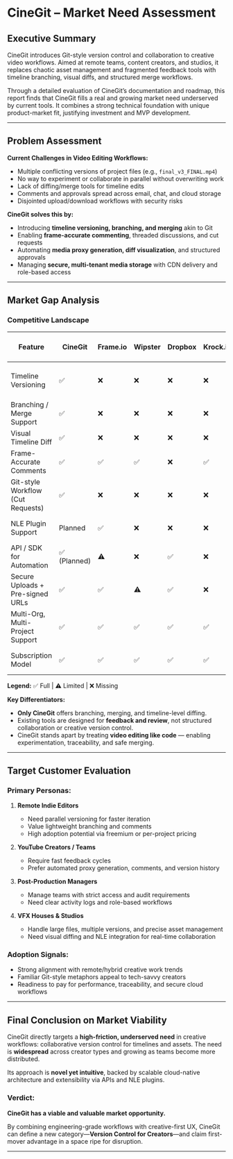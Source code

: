 # CineGit – Market Need Assessment

## Executive Summary

CineGit introduces Git-style version control and collaboration to creative video workflows. Aimed at remote teams, content creators, and studios, it replaces chaotic asset management and fragmented feedback tools with timeline branching, visual diffs, and structured merge workflows.

Through a detailed evaluation of CineGit’s documentation and roadmap, this report finds that CineGit fills a real and growing market need underserved by current tools. It combines a strong technical foundation with unique product-market fit, justifying investment and MVP development.

---

## Problem Assessment

**Current Challenges in Video Editing Workflows:**

- Multiple conflicting versions of project files (e.g., `final_v3_FINAL.mp4`)
- No way to experiment or collaborate in parallel without overwriting work
- Lack of diffing/merge tools for timeline edits
- Comments and approvals spread across email, chat, and cloud storage
- Disjointed upload/download workflows with security risks

**CineGit solves this by:**

- Introducing **timeline versioning, branching, and merging** akin to Git
- Enabling **frame-accurate commenting**, threaded discussions, and cut requests
- Automating **media proxy generation, diff visualization**, and structured approvals
- Managing **secure, multi-tenant media storage** with CDN delivery and role-based access

---

## Market Gap Analysis

### Competitive Landscape

| Feature                            | **CineGit** | Frame.io | Wipster | Dropbox | Krock.io | Adobe Team Projects |
|-----------------------------------|-------------|----------|---------|---------|----------|----------------------|
| Timeline Versioning               | ✅          | ❌       | ❌      | ❌      | ❌       | ⚠️ (basic auto-save) |
| Branching / Merge Support         | ✅          | ❌       | ❌      | ❌      | ❌       | ❌                   |
| Visual Timeline Diff              | ✅          | ❌       | ❌      | ❌      | ❌       | ❌                   |
| Frame-Accurate Comments           | ✅          | ✅       | ✅      | ❌      | ✅       | ⚠️ (limited)         |
| Git-style Workflow (Cut Requests) | ✅          | ❌       | ❌      | ❌      | ❌       | ❌                   |
| NLE Plugin Support                | Planned     | ✅       | ❌      | ❌      | ❌       | Native (Adobe only) |
| API / SDK for Automation          | ✅ (Planned)| ⚠️       | ❌      | ✅      | ❌       | ❌                   |
| Secure Uploads + Pre-signed URLs | ✅          | ✅       | ⚠️      | ✅      | ❌       | ⚠️                   |
| Multi-Org, Multi-Project Support  | ✅          | ✅       | ✅      | ✅      | ✅       | ❌                   |
| Subscription Model                | ✅          | ✅       | ✅      | ✅      | ✅       | Part of Adobe CC     |

**Legend:** ✅ Full | ⚠️ Limited | ❌ Missing

**Key Differentiators:**
- **Only CineGit** offers branching, merging, and timeline-level diffing.
- Existing tools are designed for **feedback and review**, not structured collaboration or creative version control.
- CineGit stands apart by treating **video editing like code** — enabling experimentation, traceability, and safe merging.

---

## Target Customer Evaluation

### Primary Personas:

1. **Remote Indie Editors**
   - Need parallel versioning for faster iteration
   - Value lightweight branching and comments
   - High adoption potential via freemium or per-project pricing

2. **YouTube Creators / Teams**
   - Require fast feedback cycles
   - Prefer automated proxy generation, comments, and version history

3. **Post-Production Managers**
   - Manage teams with strict access and audit requirements
   - Need clear activity logs and role-based workflows

4. **VFX Houses & Studios**
   - Handle large files, multiple versions, and precise asset management
   - Need visual diffing and NLE integration for real-time collaboration

### Adoption Signals:
- Strong alignment with remote/hybrid creative work trends
- Familiar Git-style metaphors appeal to tech-savvy creators
- Readiness to pay for performance, traceability, and secure cloud workflows

---

## Final Conclusion on Market Viability

CineGit directly targets a **high-friction, underserved need** in creative workflows: collaborative version control for timelines and assets. The need is **widespread** across creator types and growing as teams become more distributed.

Its approach is **novel yet intuitive**, backed by scalable cloud-native architecture and extensibility via APIs and NLE plugins.

### **Verdict:**  
**CineGit has a viable and valuable market opportunity.**

By combining engineering-grade workflows with creative-first UX, CineGit can define a new category—**Version Control for Creators**—and claim first-mover advantage in a space ripe for disruption.

---
